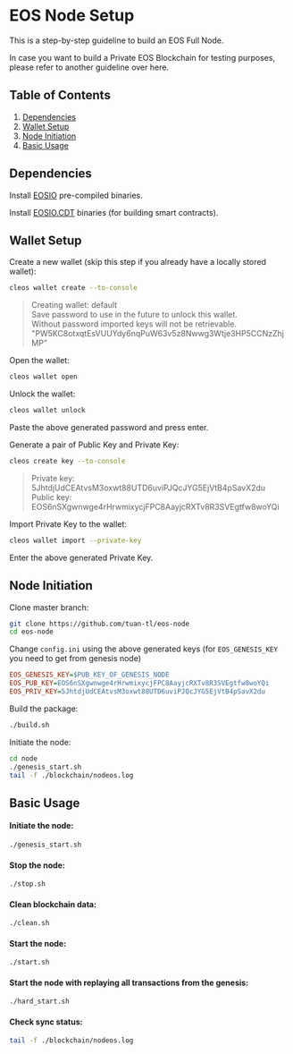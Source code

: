 # EOS Node Setup
This is a step-by-step guideline to build an EOS Full Node.

In case you want to build a Private EOS Blockchain for testing purposes, please refer to another guideline over here.

## Table of Contents
1. [Dependencies](#dependencies)
2. [Wallet Setup](#wallet-setup)
3. [Node Initiation](#node-initiation)
4. [Basic Usage](#basic-usage)

## Dependencies
Install [EOSIO](https://github.com/EOSIO/eos) pre-compiled binaries.

Install [EOSIO.CDT](https://github.com/EOSIO/eosio.cdt) binaries (for building smart contracts).

## Wallet Setup 
Create a new wallet (skip this step if you already have a locally stored wallet):
```sh
cleos wallet create --to-console
```

> Creating wallet: default<br/>
Save password to use in the future to unlock this wallet.<br/>
Without password imported keys will not be retrievable.<br/>
"PW5KC8otxqtEsVUUYdy6nqPuW63v5z8Nwwg3Wtje3HP5CCNzZhjMP"

Open the wallet:
```sh
cleos wallet open
```
Unlock the wallet:
```sh
cleos wallet unlock
```
Paste the above generated password and press enter.

Generate a pair of Public Key and Private Key:
```sh
cleos create key --to-console
```

>Private key: 5JhtdjUdCEAtvsM3oxwt88UTD6uviPJQcJYG5EjVtB4pSavX2du<br/>
Public key: EOS6nSXgwnwge4rHrwmixycjFPC8AayjcRXTv8R3SVEgtfw8woYQi


Import Private Key to the wallet:
```sh
cleos wallet import --private-key
```
Enter the above generated Private Key.
## Node Initiation
Clone master branch:
```sh
git clone https://github.com/tuan-tl/eos-node
cd eos-node
```
Change ```config.ini``` using the above generated keys (for `EOS_GENESIS_KEY` you need to get from genesis node)
```ini
EOS_GENESIS_KEY=$PUB_KEY_OF_GENESIS_NODE
EOS_PUB_KEY=EOS6nSXgwnwge4rHrwmixycjFPC8AayjcRXTv8R3SVEgtfw8woYQi
EOS_PRIV_KEY=5JhtdjUdCEAtvsM3oxwt88UTD6uviPJQcJYG5EjVtB4pSavX2du
```
Build the package:
```sh
./build.sh
```
Initiate the node:
```sh
cd node
./genesis_start.sh
tail -f ./blockchain/nodeos.log
```
## Basic Usage
#### Initiate the node:

```sh
./genesis_start.sh
```
#### Stop the node:
```sh
./stop.sh
```
#### Clean blockchain data:
```sh
./clean.sh
```
#### Start the node:

```sh
./start.sh
```
#### Start the node with replaying all transactions from the genesis:
```sh
./hard_start.sh
```

#### Check sync status:
```sh
tail -f ./blockchain/nodeos.log
```